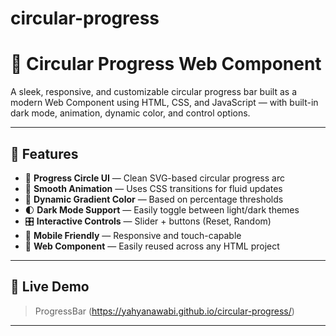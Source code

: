 # circular-progress
# 🔵 Circular Progress Web Component

A sleek, responsive, and customizable circular progress bar built as a modern Web Component using HTML, CSS, and JavaScript — with built-in dark mode, animation, dynamic color, and control options.

---

## 🚀 Features

- 🎯 **Progress Circle UI** — Clean SVG-based circular progress arc
- 🔁 **Smooth Animation** — Uses CSS transitions for fluid updates
- 🎨 **Dynamic Gradient Color** — Based on percentage thresholds
- 🌓 **Dark Mode Support** — Easily toggle between light/dark themes
- 🎛️ **Interactive Controls** — Slider + buttons (Reset, Random)
- 📱 **Mobile Friendly** — Responsive and touch-capable
- 🧩 **Web Component** — Easily reused across any HTML project

---

## 🧪 Live Demo

> ProgressBar (https://yahyanawabi.github.io/circular-progress/)

---


